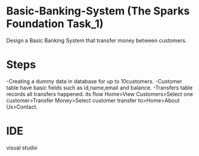 # Basic-Banking-System (The Sparks Foundation Task_1)
Design a Basic Banking System that transfer money between customers.

# Steps
-Creating a dummy data in database for up to 10customers.
-Customer table have basic fields such as id,name,email and balance.
-Transfers table records all transfers happened.
its flow Home>View Customers>Select one customer>Transfer Money>Select customer transfer to>Home>About Us>Contact.

# IDE 
visual studio

